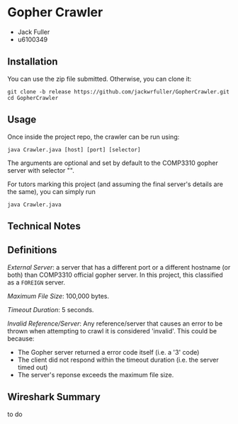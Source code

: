 # Gopher Crawler

- Jack Fuller
- u6100349

## Installation

You can use the zip file submitted. Otherwise, you can clone it:

```shell
git clone -b release https://github.com/jackwrfuller/GopherCrawler.git
cd GopherCrawler 
```

## Usage

Once inside the project repo, the crawler can be run using:

```shell
java Crawler.java [host] [port] [selector]
```

The arguments are optional and set by default to the COMP3310 gopher server with selector "".

For tutors marking this project (and assuming the final server's details are the same), you can simply run

```shell
java Crawler.java
```

## Technical Notes

## Definitions

*External Server*: a server that has a different port or a different hostname (or both) than COMP3310 official gopher server.
In this project, this classified as a `FOREIGN` server.

*Maximum File Size*: 100,000 bytes.

*Timeout Duration*: 5 seconds.

*Invalid Reference/Server*: Any reference/server that causes an error to be thrown when attempting to crawl it is considered 'invalid'.
This could be because:
- The Gopher server returned a error code itself (i.e. a '3' code)
- The client did not respond within the timeout duration (i.e. the server timed out)
- The server's reponse exceeds the maximum file size.

## Wireshark Summary

to do
